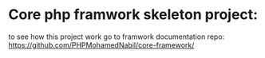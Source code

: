 # Core php framwork skeleton project:

to see how this project work go to framwork documentation repo:
https://github.com/PHPMohamedNabil/core-framework/
